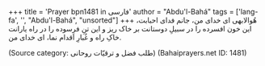 +++
title = 'Prayer bpn1481 in فارسی'
author = "Abdu'l-Bahá"
tags = ['lang-fa', '', "Abdu'l-Bahá", "unsorted"]
+++
هُوالابهی
ای خدای من، جانم فدای احبابت، اين خون افسرده را در سبيلِ دوستانت بر خاک ريز و اين تنِ فرسوده را در راه يارانت خاکِ راه و غُبارِ اَقدام نما، ای خدای من.

(Source category: طلب فضل و ترقیّات روحانی)
(Bahaiprayers.net ID: 1481)
